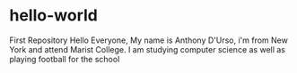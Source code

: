 # hello-world
First Repository
Hello Everyone, 
My name is Anthony D'Urso, i'm from New York and attend Marist College. I am studying computer science as well as playing football for the school
